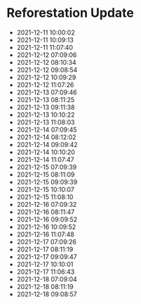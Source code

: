 # Reforestation Update

- 2021-12-11 10:00:02
- 2021-12-11 10:09:13
- 2021-12-11 11:07:40
- 2021-12-12 07:09:06
- 2021-12-12 08:10:34
- 2021-12-12 09:08:54
- 2021-12-12 10:09:29
- 2021-12-12 11:07:26
- 2021-12-13 07:09:46
- 2021-12-13 08:11:25
- 2021-12-13 09:11:38
- 2021-12-13 10:10:22
- 2021-12-13 11:08:03
- 2021-12-14 07:09:45
- 2021-12-14 08:12:02
- 2021-12-14 09:09:42
- 2021-12-14 10:10:20
- 2021-12-14 11:07:47
- 2021-12-15 07:09:39
- 2021-12-15 08:11:09
- 2021-12-15 09:09:39
- 2021-12-15 10:10:07
- 2021-12-15 11:08:10
- 2021-12-16 07:09:32
- 2021-12-16 08:11:47
- 2021-12-16 09:09:52
- 2021-12-16 10:09:52
- 2021-12-16 11:07:48
- 2021-12-17 07:09:26
- 2021-12-17 08:11:19
- 2021-12-17 09:09:47
- 2021-12-17 10:10:01
- 2021-12-17 11:06:43
- 2021-12-18 07:09:04
- 2021-12-18 08:11:19
- 2021-12-18 09:08:57
